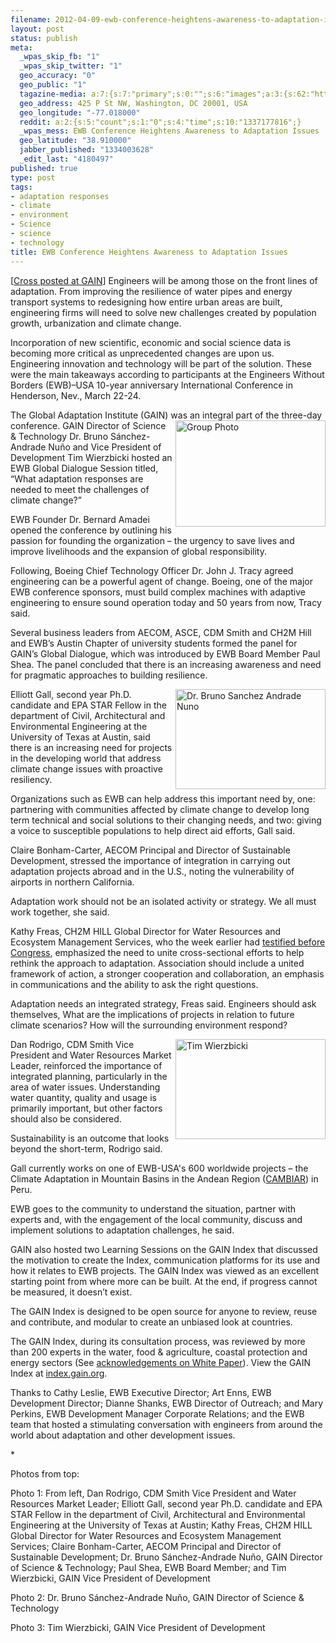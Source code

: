 ```yaml
--- 
filename: 2012-04-09-ewb-conference-heightens-awareness-to-adaptation-issues.md
layout: post
status: publish
meta: 
  _wpas_skip_fb: "1"
  _wpas_skip_twitter: "1"
  geo_accuracy: "0"
  geo_public: "1"
  tagazine-media: a:7:{s:7:"primary";s:0:"";s:6:"images";a:3:{s:62:"http://farm8.staticflickr.com/7257/6871532956_8f46c4b7a4_m.jpg";a:6:{s:8:"file_url";s:62:"http://farm8.staticflickr.com/7257/6871532956_8f46c4b7a4_m.jpg";s:5:"width";s:3:"240";s:6:"height";s:3:"170";s:4:"type";s:5:"image";s:4:"area";s:5:"40800";s:9:"file_path";s:0:"";}s:62:"http://farm8.staticflickr.com/7201/7017645783_000c8b38d5_m.jpg";a:6:{s:8:"file_url";s:62:"http://farm8.staticflickr.com/7201/7017645783_000c8b38d5_m.jpg";s:5:"width";s:3:"240";s:6:"height";s:3:"160";s:4:"type";s:5:"image";s:4:"area";s:5:"38400";s:9:"file_path";s:0:"";}s:62:"http://farm8.staticflickr.com/7113/6871540044_aaf1478069_m.jpg";a:6:{s:8:"file_url";s:62:"http://farm8.staticflickr.com/7113/6871540044_aaf1478069_m.jpg";s:5:"width";s:3:"240";s:6:"height";s:3:"160";s:4:"type";s:5:"image";s:4:"area";s:5:"38400";s:9:"file_path";s:0:"";}}s:6:"videos";a:0:{}s:11:"image_count";s:1:"3";s:6:"author";s:7:"4180497";s:7:"blog_id";s:7:"8438084";s:9:"mod_stamp";s:19:"2012-04-09 20:33:48";}
  geo_address: 425 P St NW, Washington, DC 20001, USA
  geo_longitude: "-77.018000"
  reddit: a:2:{s:5:"count";s:1:"0";s:4:"time";s:10:"1337177816";}
  _wpas_mess: EWB Conference Heightens Awareness to Adaptation Issues
  geo_latitude: "38.910000"
  jabber_published: "1334003628"
  _edit_last: "4180497"
published: true
type: post
tags: 
- adaptation responses
- climate
- environment
- Science
- science
- technology
title: EWB Conference Heightens Awareness to Adaptation Issues
---
```

<p class="MsoNormal">[<a href="http://news.gain.org/post/19973678302/ewb-conference-heightens-awareness-to-adaptation-issues">Cross posted at GAIN</a>] Engineers will be among those on the front lines of adaptation. From improving the resilience of water pipes and energy transport systems to redesigning how entire urban areas are built, engineering firms will need to solve new challenges created by population growth, urbanization and climate change.</p>
<p class="MsoNormal">Incorporation of new scientific, economic and social science data is becoming more critical as unprecedented changes are upon us. Engineering innovation and technology will be part of the solution. These were the main takeaways according to participants at the Engineers Without Borders (EWB)–USA 10-year anniversary International Conference in Henderson, Nev., March 22-24.</p>
<p class="MsoNormal"><!--more-->The Global Adaptation Institute (GAIN) was an integral part of the th<a title="Group Photo by GlobalAdaptation, on Flickr" href="http://www.flickr.com/photos/globalai/6871532956/"><img src="http://farm8.staticflickr.com/7257/6871532956_8f46c4b7a4_m.jpg" alt="Group Photo" width="240" height="170" align="right" /></a>ree-day conference. GAIN Director of Science &amp; Technology Dr. Bruno Sánchez-Andrade Nuño and Vice President of Development Tim Wierzbicki hosted an EWB Global Dialogue Session titled, “What adaptation responses are needed to meet the challenges of climate change?”</p>
<p class="MsoNormal">EWB Founder Dr. Bernard Amadei opened the conference by outlining his passion for founding the organization – the urgency to save lives and improve livelihoods and the expansion of global responsibility.</p>
<p class="MsoNormal">Following, Boeing Chief Technology Officer Dr. John J. Tracy agreed engineering can be a powerful agent of change. Boeing, one of the major EWB conference sponsors, must build complex machines with adaptive engineering to ensure sound operation today and 50 years from now, Tracy said.</p>
<p class="MsoNormal">Several business leaders from AECOM, ASCE, CDM Smith and CH2M Hill and EWB’s Austin Chapter of university students formed the panel for GAIN’s Global Dialogue, which was introduced by EWB Board Member Paul Shea. The panel concluded that there is an increasing awareness and need for pragmatic approaches to building resilience.</p>
<p class="MsoNormal"><a title="Dr. Bruno Sanchez Andrade Nuno by GlobalAdaptation, on Flickr" href="http://www.flickr.com/photos/globalai/7017645783/"><img src="http://farm8.staticflickr.com/7201/7017645783_000c8b38d5_m.jpg" alt="Dr. Bruno Sanchez Andrade Nuno" width="240" height="160" align="right" /></a>Elliott Gall, second year Ph.D. candidate and EPA STAR Fellow in the department of Civil, Architectural and Environmental Engineering at the University of Texas at Austin, said there is an increasing need for projects in the developing world that address climate change issues with proactive resiliency.</p>
<p class="MsoNormal">Organizations such as EWB can help address this important need by, one: partnering with communities affected by climate change to develop long term technical and social solutions to their changing needs, and two: giving a voice to susceptible populations to help direct aid efforts, Gall said.</p>
<p class="MsoNormal">Claire Bonham-Carter, AECOM Principal and Director of Sustainable Development, stressed the importance of integration in carrying out adaptation projects abroad and in the U.S., noting the vulnerability of airports in northern California.</p>
<p class="MsoNormal">Adaptation work should not be an isolated activity or strategy. We all must work together, she said.</p>
<p class="MsoNormal">Kathy Freas, CH2M HILL Global Director for Water Resources and Ecosystem Management Services, who the week earlier had <a href="http://news.gain.org/post/19784041628/business-and-local-governments-highlight-water-stress">testified before Congress</a>, emphasized the need to unite cross-sectional efforts to help rethink the approach to adaptation. Association should include a united framework of action, a stronger cooperation and collaboration, an emphasis in communications and the ability to ask the right questions.</p>
<p class="MsoNormal">Adaptation needs an integrated strategy, Freas said. Engineers should ask themselves, What are the implications of projects in relation to future climate scenarios? How will the surrounding environment respond?</p>
<p class="MsoNormal"><a title="Tim Wierzbicki by GlobalAdaptation, on Flickr" href="http://www.flickr.com/photos/globalai/6871540044/"><img src="http://farm8.staticflickr.com/7113/6871540044_aaf1478069_m.jpg" alt="Tim Wierzbicki" width="240" height="160" align="right" /></a>Dan Rodrigo, CDM Smith Vice President and Water Resources Market Leader, reinforced the importance of integrated planning, particularly in the area of water issues. Understanding water quantity, quality and usage is primarily important, but other factors should also be considered.</p>
<p class="MsoNormal">Sustainability is an outcome that looks beyond the short-term, Rodrigo said.</p>
<p class="MsoNormal">Gall currently works on one of EWB-USA's 600 worldwide projects – the Climate Adaptation in Mountain Basins in the Andean Region (<a href="http://www.ewb-usa.org/project512s/project_9121">CAMBIAR</a>) in Peru.</p>
<p class="MsoNormal">EWB goes to the community to understand the situation, partner with experts and, with the engagement of the local community, discuss and implement solutions to adaptation challenges, he said.</p>
<p class="MsoNormal">GAIN also hosted two Learning Sessions on the GAIN Index that discussed the motivation to create the Index, communication platforms for its use and how it relates to EWB projects. The GAIN Index was viewed as an excellent starting point from where more can be built. At the end, if progress cannot be measured, it doesn’t exist.</p>
<p class="MsoNormal">The GAIN Index is designed to be open source for anyone to review, reuse and contribute, and modular to create an unbiased look at countries.</p>
<p class="MsoNormal">The GAIN Index, during its consultation process, was reviewed by more than 200 experts in the water, food &amp; agriculture, coastal protection and energy sectors (See <a href="http://dl.dropbox.com/u/4234369/gain/GaIn_Paper.pdf">acknowledgements on White Paper</a>). View the GAIN Index at <a href="http://index.gain.org/">index.gain.org</a>.</p>
<p class="MsoNormal">Thanks to Cathy Leslie, EWB Executive Director; <span class="st">Art Enns, EWB Development Director; </span><span class="st">Dianne Shanks, EWB Director of Outreach;</span> and <span class="st">Mary Perkins, EWB Development Manager Corporate Relations; and </span>the EWB team that hosted a stimulating conversation with engineers from around the world about adaptation and other development issues.</p>
<p class="MsoNormal">*</p>
<p class="MsoNormal">Photos from top:</p>
<p class="MsoNormal">Photo 1: From left, Dan Rodrigo, CDM Smith Vice President and Water Resources Market Leader; Elliott Gall, second year Ph.D. candidate and EPA STAR Fellow in the department of Civil, Architectural and Environmental Engineering at the University of Texas at Austin; Kathy Freas, CH2M HILL Global Director for Water Resources and Ecosystem Management Services; Claire Bonham-Carter, AECOM Principal and Director of Sustainable Development; Dr. Bruno Sánchez-Andrade Nuño, GAIN Director of Science &amp; Technology; Paul Shea, EWB Board Member; and Tim Wierzbicki, GAIN Vice President of Development</p>
<p class="MsoNormal">Photo 2: Dr. Bruno Sánchez-Andrade Nuño, GAIN Director of Science &amp; Technology</p>
<p class="MsoNormal">Photo 3: Tim Wierzbicki, GAIN Vice President of Development</p>
